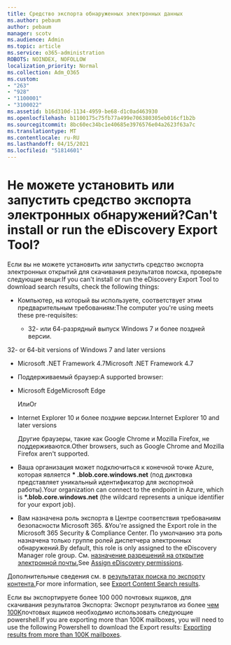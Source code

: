 ```yaml
---
title: Средство экспорта обнаруженных электронных данных
ms.author: pebaum
author: pebaum
manager: scotv
ms.audience: Admin
ms.topic: article
ms.service: o365-administration
ROBOTS: NOINDEX, NOFOLLOW
localization_priority: Normal
ms.collection: Adm_O365
ms.custom:
- "263"
- "928"
- "1100001"
- "3100022"
ms.assetid: b16d310d-1134-4959-be68-d1c0ad463930
ms.openlocfilehash: b1100175c75fb77a499e706380305eb016cf1b2b
ms.sourcegitcommit: 8bc60ec34bc1e40685e3976576e04a2623f63a7c
ms.translationtype: MT
ms.contentlocale: ru-RU
ms.lasthandoff: 04/15/2021
ms.locfileid: "51814601"
---
```

# <a name="cant-install-or-run-the-ediscovery-export-tool"></a><span data-ttu-id="9ebec-102">Не можете установить или запустить средство экспорта электронных обнаружений?</span><span class="sxs-lookup"><span data-stu-id="9ebec-102">Can't install or run the eDiscovery Export Tool?</span></span>

<span data-ttu-id="9ebec-103">Если вы не можете установить или запустить средство экспорта электронных открытий для скачивания результатов поиска, проверьте следующие вещи:</span><span class="sxs-lookup"><span data-stu-id="9ebec-103">If you can't install or run the eDiscovery Export Tool to download search results, check the following things:</span></span>
  
- <span data-ttu-id="9ebec-104">Компьютер, на который вы используете, соответствует этим предварительным требованиям:</span><span class="sxs-lookup"><span data-stu-id="9ebec-104">The computer you're using meets these pre-requisites:</span></span>

  - <span data-ttu-id="9ebec-105">32- или 64-разрядный выпуск Windows 7 и более поздней версии.


</span><span class="sxs-lookup"><span data-stu-id="9ebec-105">32- or 64-bit versions of Windows 7 and later versions</span></span>

  - <span data-ttu-id="9ebec-106">Microsoft .NET Framework 4.7</span><span class="sxs-lookup"><span data-stu-id="9ebec-106">Microsoft .NET Framework 4.7</span></span>

  - <span data-ttu-id="9ebec-107">Поддерживаемый браузер:</span><span class="sxs-lookup"><span data-stu-id="9ebec-107">A supported browser:</span></span>

  - <span data-ttu-id="9ebec-108">Microsoft Edge</span><span class="sxs-lookup"><span data-stu-id="9ebec-108">Microsoft Edge</span></span>

    <span data-ttu-id="9ebec-109">Или</span><span class="sxs-lookup"><span data-stu-id="9ebec-109">Or</span></span>

  - <span data-ttu-id="9ebec-110">Internet Explorer 10 и более поздние версии.</span><span class="sxs-lookup"><span data-stu-id="9ebec-110">Internet Explorer 10 and later versions</span></span>

    <span data-ttu-id="9ebec-111">Другие браузеры, такие как Google Chrome и Mozilla Firefox, не поддерживаются.</span><span class="sxs-lookup"><span data-stu-id="9ebec-111">Other browsers, such as Google Chrome and Mozilla Firefox aren't supported.</span></span>

- <span data-ttu-id="9ebec-112">Ваша организация может подключиться к конечной точке Azure, которая является **\* .blob.core.windows.net** (под диктовка представляет уникальный идентификатор для экспортной работы).</span><span class="sxs-lookup"><span data-stu-id="9ebec-112">Your organization can connect to the endpoint in Azure, which is **\*.blob.core.windows.net** (the wildcard represents a unique identifier for your export job).</span></span>

- <span data-ttu-id="9ebec-113">Вам назначена роль экспорта в Центре соответствия требованиям безопасности Microsoft 365. &amp;</span><span class="sxs-lookup"><span data-stu-id="9ebec-113">You're assigned the Export role in the Microsoft 365 Security &amp; Compliance Center.</span></span> <span data-ttu-id="9ebec-114">По умолчанию эта роль назначена только группе ролей диспетчера электронных обнаружений.</span><span class="sxs-lookup"><span data-stu-id="9ebec-114">By default, this role is only assigned to the eDiscovery Manager role group.</span></span> <span data-ttu-id="9ebec-115">См. [назначение разрешений на открытие электронной почты.](https://docs.microsoft.com/microsoft-365/compliance/assign-ediscovery-permissions)</span><span class="sxs-lookup"><span data-stu-id="9ebec-115">See [Assign eDiscovery permissions](https://docs.microsoft.com/microsoft-365/compliance/assign-ediscovery-permissions).</span></span>

<span data-ttu-id="9ebec-116">Дополнительные сведения см. в [результатах поиска по экспорту контента.](https://docs.microsoft.com/microsoft-365/compliance/export-search-results)</span><span class="sxs-lookup"><span data-stu-id="9ebec-116">For more information, see [Export Content Search results](https://docs.microsoft.com/microsoft-365/compliance/export-search-results).</span></span>

<span data-ttu-id="9ebec-117">Если вы экспортируете более 100 000 почтовых ящиков, для скачивания результатов Экспорта: Экспорт результатов из более  [чем 100K](https://docs.microsoft.com/microsoft-365/compliance/export-search-results?view=o365-worldwide%23exporting-results-from-more-than-100000-mailboxes)почтовых ящиков необходимо использовать следующие powershell.</span><span class="sxs-lookup"><span data-stu-id="9ebec-117">If you are exporting more than 100K mailboxes, you will need to use the following Powershell to download the Export results:  [Exporting results from more than 100K mailboxes](https://docs.microsoft.com/microsoft-365/compliance/export-search-results?view=o365-worldwide%23exporting-results-from-more-than-100000-mailboxes).</span></span>